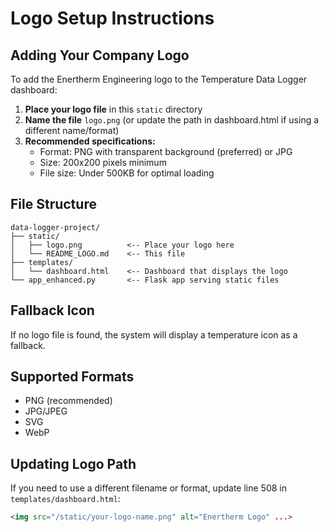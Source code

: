 # Logo Setup Instructions

## Adding Your Company Logo

To add the Enertherm Engineering logo to the Temperature Data Logger dashboard:

1. **Place your logo file** in this `static` directory
2. **Name the file** `logo.png` (or update the path in dashboard.html if using a different name/format)
3. **Recommended specifications:**
   - Format: PNG with transparent background (preferred) or JPG
   - Size: 200x200 pixels minimum
   - File size: Under 500KB for optimal loading

## File Structure
```
data-logger-project/
├── static/
│   ├── logo.png          <-- Place your logo here
│   └── README_LOGO.md    <-- This file
├── templates/
│   └── dashboard.html    <-- Dashboard that displays the logo
└── app_enhanced.py       <-- Flask app serving static files
```

## Fallback Icon
If no logo file is found, the system will display a temperature icon as a fallback.

## Supported Formats
- PNG (recommended)
- JPG/JPEG
- SVG
- WebP

## Updating Logo Path
If you need to use a different filename or format, update line 508 in `templates/dashboard.html`:
```html
<img src="/static/your-logo-name.png" alt="Enertherm Logo" ...>
```